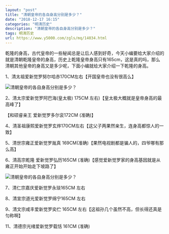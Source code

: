 ```yaml
---
layout: "post"
title: "清朝皇帝的各自身高分别是多少？"
date: "2018-12-17 16:15"
categories: "明清历史"
description: "清朝皇帝的各自身高分别是多少？"
tags: 明清历史
url: https://www.y5000.com/zgls/mq/14034.html
---
```






乾隆的身高，古代皇帝的一些秘闻总是让后人感到好奇，今天小编要给大家介绍的就是清朝乾隆皇帝的身高，历史上乾隆皇帝身高只有165cm，这是真的吗，那么清朝其他皇帝的身高又是多少呢，下面小编就给大家介绍一下乾隆的身高。

1、清太祖爱新觉罗努尔哈赤170CM左右【开国皇帝也没有很高么】

![清朝皇帝的各自身高分别是多少？](/uploads/allimg/170217/6-1F21G60155Z2.JPG)

2、清太宗爱新觉罗阿巴海(皇太极) 175CM 左右)【皇太极大概就是皇帝身高的最高峰了】

【和硕睿亲王 爱新觉罗多尔衮172CM (准确)】

4、清圣祖康熙爱新觉罗玄烨170CM左右【这父子两果然亲生，连身高都惊人的一致】

5、清世宗雍正爱新觉罗胤真 169CM(准确)【果然电视剧都是骗人的，四爷哪有那么高】

6、清高宗乾隆 爱新觉罗弘历165CM (准确)【感觉爱新觉罗家的身高基因就是从雍正开始开始走下坡路了】

![清朝皇帝的各自身高分别是多少？](/uploads/allimg/170217/6-1F21G6031R52.JPG)

7、清仁宗嘉庆爱新觉罗永琰165CM 左右

8、清宣宗道光爱新觉罗绵宁165CM 左右

9、清文宗咸丰爱新觉罗奕伫 165CM 左右【这祖孙几个虽然不高，但长得还真是匀称啊】

11、清德宗光绪爱新觉罗载恬 161CM (准确)
